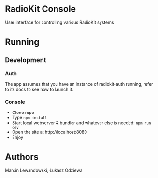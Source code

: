 # RadioKit Console

User interface for controlling various RadioKit systems

# Running

## Development

### Auth

The app assumes that you have an instance of radiokit-auth running, refer to its docs to see how to launch it.

### Console

* Clone repo
* Type `npm install`
* Start local webserver & bundler and whatever else is needed: `npm run dev`
* Open the site at http://localhost:8080
* Enjoy


# Authors

Marcin Lewandowski, Łukasz Odziewa
